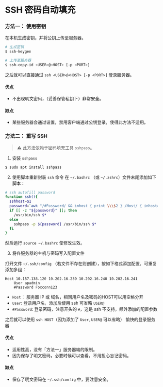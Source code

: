 # SSH 密码自动填充

### 方法一： 使用密钥

在本机生成密钥，并将公钥上传至服务器。

```sh
# 生成密钥
$ ssh-keygen

# 上传至服务器
$ ssh-copy-id <USER>@<HOST> [-p <PORT>]
```
之后就可以直接通过 `ssh <USER>@<HOST> [-p <PORT>]` 登录服务器。

#### 优点

- 不出现明文密码，（妥善保管私钥下）非常安全。

#### 缺点 

- 某些服务器会通过设置，禁用客户端通过公钥登录，使得此方法不适用。

### 方法二： 重写 SSH

> :warning: 此方法依赖于密码填充工具 `sshpass`。

1.  安装 `sshpass`

```sh
$ sudo apt install sshpass
```

2. 使用脚本重新封装 `ssh` 命令
在 `~/.bashrc` （或 `~/.zshrc`）文件末尾添加如下脚本：

```sh
# ssh autofill password
function ssh(){
  sshhost=$1
  password=`awk "/#Password/ && inhost { print \\\$2 } /Host/ { inhost=0 } /Host.*?${sshhost}/ { inhost=1 }" ~/.ssh/config`
  if [[ -z "${password}" ]]; then
    /usr/bin/ssh $*
  else
    sshpass -p ${password} /usr/bin/ssh $*
  fi
}
```

然后运行 `source ~/.bashrc` 使修改生效。
	
3. 将各服务器的主机与密码写入配置文件

打开文件 `~/.ssh/config` （若文件不存在则创建），按如下格式添加配置，可重复添加多组：

```
Host 10.157.138.120 10.202.16.239 10.202.16.240 10.202.16.241
    User apadmin
    #Password Foxconn123
```

- `Host`： 服务器 IP 或 域名，相同用户名及密码的HOST可以用空格分开
- `User`: 登录用户名，添加后使用 ssh 可省略 `USER@`
- `#Password`: 登录密码，注意开头的 `#`，这是 ssh 不支持，额外添加的配置参数

之后就可以使用 `ssh HOST`（因为添加了 `User`, `USER@` 可以省略） 愉快的登录服务器

#### 优点

- 适用性高，没有「方法一」服务器端的限制。
- 因为保存了明文密码，必要时候可以查看，不用担心忘记密码。

#### 缺点 

- 保存了明文密码在 `~/.ssh/config` 中，要注意安全。
<!--stackedit_data:
eyJoaXN0b3J5IjpbLTE5NTI2NDE4NzJdfQ==
-->